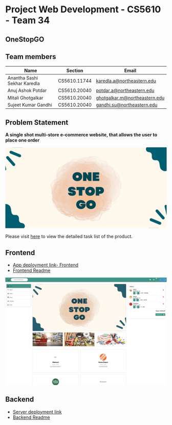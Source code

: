 
# Project Web Development - CS5610 - Team 34
## OneStopGO
## Team members
| Name                         | Section            | Email                         |
|------------------------------|--------------------|-------------------------------|
| Anantha Sashi Sekhar Karedla | CS5610.11744       | karedla.a@northeastern.edu    |
| Anuj Ashok Potdar            | CS5610.20040       | potdar.a@northeastern.edu     |
| Mitali Ghotgalkar            | CS5610.20040       | ghotgalkar.m@northeastern.edu |
| Sujeet Kumar Gandhi          | CS5610.20040       | gandhi.su@northeastern.edu    |

## Problem Statement
**A single shot multi-store e-commerce website, that allows the user to place one order**

![OneStopGo Logo](./frontend/onestopgo/public/images/one.png)

Please visit [here](https://docs.google.com/spreadsheets/d/1SwVI6TtURl8vidpJ_8WPqRb-dHObg3PTZcbRmgvBrR4/edit#gid=0) to view the detailed task list of the product.

## Frontend
* [App deployment link- Frontend](http://onestopgo.eastus.cloudapp.azure.com:8080/) 
* [Frontend Readme](./frontend/onestopgo/README.md)

![Landing page](./frontend/onestopgo/public/images/landing-page.png)


## Backend
* [Server deployment link](http://onestopgo.eastus.cloudapp.azure.com:8080/)
* [Backend Readme](./backend/onestopgo/README.md)

